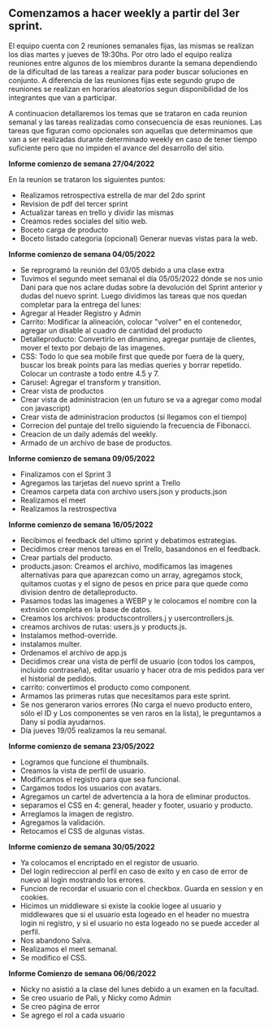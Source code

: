 ## Comenzamos a hacer weekly a partir del 3er sprint.

El equipo cuenta con 2 reuniones semanales fijas, las mismas se realizan los dias martes y jueves de 19:30hs. Por otro lado el equipo realiza reuniones entre algunos de los miembros durante la semana dependiendo de la dificultad de las tareas a realizar para poder buscar soluciones en conjunto. A diferencia de las reuniones fijas este segundo grupo de reuniones se realizan en horarios aleatorios segun disponibilidad de los integrantes que van a participar.

A continuacion detallaremos los temas que se trataron en cada reunion semanal y las tareas realizadas como consecuencia de esas reuniones. Las tareas que figuran como opcionales son aquellas que determinamos que van a ser realizadas durante determinado weekly en caso de tener tiempo suficiente pero que no impiden el avance del desarrollo del sitio.

**Informe comienzo de semana 27/04/2022**

En la reunion se trataron los siguientes puntos:
- Realizamos retrospectiva estrella de mar del 2do sprint
- Revision de pdf del tercer sprint
- Actualizar tareas en trello y dividir las mismas
- Creamos redes sociales del sitio web.
- Boceto carga de producto
- Boceto listado categoria
(opcional) Generar nuevas vistas para la web.

**Informe comienzo de semana 04/05/2022**
- Se reprogramó la reunión del 03/05 debido a una clase extra
- Tuvimos el segundo meet semanal el día 05/05/2022 dónde se nos unio Dani para que nos aclare dudas sobre la devolución del Sprint anterior y dudas del nuevo sprint. Luego dividimos las tareas que nos quedan completar para la entrega del lunes:
- Agregar al Header Registro y Admin
- Carrito: Modificar la alineación, colocar "volver" en el contenedor, agregar un disable al cuadro de cantidad del producto
- Detalleproducto: Convertirlo en dinamino, agregar puntaje de clientes, mover el texto por debajo de las imagenes.
- CSS: Todo lo que sea mobile first que quede por fuera de la query, buscar los break points para las medias queries y borrar repetido. Colocar un contraste a todo entre 4.5 y 7.
- Carusel: Agregar el transform y transition.
- Crear vista de productos
- Crear vista de administracion (en un futuro se va a agregar como modal con javascript)
- Crear vista de administracion productos (si llegamos con el tiempo)
- Correcion del puntaje del trello siguiendo la frecuencia de Fibonacci.
- Creacion de un daily además del weekly.
- Armado de un archivo de base de productos.

**Informe comienzo de semana 09/05/2022**
- Finalizamos con el Sprint 3
- Agregamos las tarjetas del nuevo sprint a Trello
- Creamos carpeta data con archivo users.json y products.json
- Realizamos el meet
- Realizamos la restrospectiva

**Informe comienzo de semana 16/05/2022**
- Recibimos el feedback del ultimo sprint y debatimos estrategias.
- Decidimos crear menos tareas en el Trello, basandonos en el feedback.
- Crear partials del producto.
- products.jason: Creamos el archivo, modificamos las imagenes alternativas para que aparezcan como un array, agregamos stock, quitamos cuotas y el signo de pesos en price para que quede como division dentro de detalleproducto.
- Pasamos todas las imagenes a WEBP y le colocamos el nombre con la extnsión completa en la base de datos.
- Creamos los archivos: productscontrollers.j y usercontrollers.js.
- creamos archivos de rutas: users.js y products.js.
- Instalamos method-override.
- instalamos multer.
- Ordenamos el archivo de app.js
- Decidimos crear una vista de perfil de usuario (con todos los campos, incluido contraseña), editar usuario y hacer otra de mis pedidos para ver el historial de pedidos.
- carrito: convertimos el producto como component.
- Armamos las primeras rutas que necesitamos para este sprint.
- Se nos generaron varios errores (No carga el nuevo producto entero, sólo el ID y Los componentes se ven raros en la lista), le preguntamos a Dany si podía ayudarnos.
- Día jueves 19/05 realizamos la reu semanal.


**Informe comienzo de semana 23/05/2022**
- Logramos que funcione el thumbnails.
- Creamos la vista de perfil de usuario.
- Modificamos el registro para que sea funcional.
- Cargamos todos los usuarios con avatars.
- Agregamos un cartel de advertencia a la hora de eliminar productos.
- separamos el CSS en 4: general, header y footer, usuario y producto.
- Arreglamos la imagen de registro.
- Agregamos la validación.
- Retocamos el CSS de algunas vistas.

**Informe comienzo de semana 30/05/2022**
- Ya colocamos el encriptado en el registor de usuario.
- Del login redireccion al perfil en caso de exito y en caso de error de nuevo al login mostrando los errores.
- Funcion de recordar el usuario con el checkbox. Guarda en session y en cookies.
- Hicimos un middleware si existe la cookie logee al usuario y middlewares que si el usuario esta logeado en el header no muestra login ni registro, y si el usuario no esta logeado no se puede acceder al perfil.
- Nos abandono Salva.
- Realizamos el meet semanal. 
- Se modifico el CSS. 

**Informe Comienzo de semana 06/06/2022**
- Nicky no asistió a la clase del lunes debido a un examen en la facultad.
- Se creo usuario de Pali, y Nicky como Admin
- Se creo página de error 
- Se agrego el rol a cada usuario 